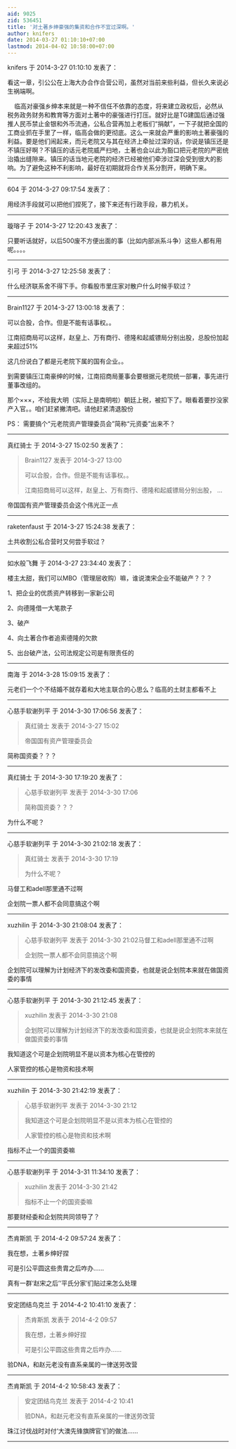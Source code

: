 ```yaml
---
aid: 9025
zid: 536451
title: '对土著乡绅豪强的集资和合作不宜过深啊。'
author: knifers
date: 2014-03-27 01:10:10+07:00
lastmod: 2014-04-02 10:58:00+07:00
---
```


knifers 于 2014-3-27 01:10:10 发表了：

看这一章，引公公在上海大办合作合营公司，虽然对当前来些利益，但长久来说必生祸端啊。

    临高对豪强乡绅本来就是一种不信任不依靠的态度，将来建立政权后，必然从税务政务财务和教育等方面对土著中的豪强进行打压。就好比是TG建国后通过强推人民币禁止金银和外币流通，公私合营再加上老板们“捐献”，一下子就把全国的工商业抓在手里了一样，临高会做的更彻底。这么一来就会严重的影响土著豪强的利益。要是他们闹起来，而元老院又与其在经济上牵扯过深的话，你说是镇压还是不镇压好啊？不镇压的话元老院威严扫地，土著也会以此为豁口把元老院的严密统治撬出缝隙来。镇压的话当地元老院的经济已经被他们牵涉过深会受到很大的影响。为了避免这种不利影响，最好在初期就将合作关系分割开，明确下来。

---------

604 于 2014-3-27 09:17:54 发表了：

用经济手段就可以把他们捏死了，接下来还有行政手段，暴力机关。

---------

璇瑢子 于 2014-3-27 12:20:43 发表了：

只要听话就好，以后500废不方便出面的事（比如内部派系斗争）这些人都有用呢。。。。

---------

引弓 于 2014-3-27 12:25:58 发表了：

什么经济联系舍不得下手。你看股市里庄家对散户什么时候手软过？

---------

Brain1127 于 2014-3-27 13:00:18 发表了：

可以合股，合作。但是不能有话事权。。

江南招商局可以这样，赵皇上、万有商行、德隆和起威镖局分别出股，总股份加起来超过51%

这几份说白了都是元老院下属的国有企业。。

到需要镇压江南豪绅的时候，江南招商局董事会要根据元老院统一部署，事先进行董事改组的。

那个×××，不给我大明（实际上是南明啦）朝廷上税，被扣下了。眼看着要抄没家产入官。。咱们赶紧撇清吧。请他赶紧清退股份

PS： 需要搞个“元老院资产管理委员会”简称“元资委”出来不？

---------

真红骑士 于 2014-3-27 15:02:50 发表了：

> Brain1127 发表于 2014-3-27 13:00
> 
> 可以合股，合作。但是不能有话事权。。
> 
> 江南招商局可以这样，赵皇上、万有商行、德隆和起威镖局分别出股， ...



帝国国有资产管理委员会这个伟光正一点

---------

raketenfaust 于 2014-3-27 15:24:38 发表了：

土共收割公私合营时又何尝手软过？

---------

如水般飞舞 于 2014-3-27 23:34:40 发表了：

楼主太甜，我们可以MBO（管理层收购）嘛，谁说澳宋企业不能破产？？？

1、把企业的优质资产转移到一家新公司

2、向德隆借一大笔款子

3、破产

4、向土著合作者追索德隆的欠款

5、出台破产法，公司法规定公司是有限责任的

---------

南海 于 2014-3-28 15:09:15 发表了：

元老们一个个不结婚不就存着和大地主联合的心思么？临高的土财主都看不上

---------

心慈手软谢列平 于 2014-3-30 17:06:56 发表了：

> 真红骑士 发表于 2014-3-27 15:02
> 
> 帝国国有资产管理委员会



简称国资委？？？

---------

真红骑士 于 2014-3-30 17:19:20 发表了：

> 心慈手软谢列平 发表于 2014-3-30 17:06
> 
> 简称国资委？？？



为什么不呢？

---------

心慈手软谢列平 于 2014-3-30 21:02:18 发表了：

> 真红骑士 发表于 2014-3-30 17:19
> 
> 为什么不呢？



马督工和adell那里通不过啊

企划院一票人都不会同意搞这个啊

---------

xuzhilin 于 2014-3-30 21:08:04 发表了：

> 心慈手软谢列平 发表于 2014-3-30 21:02马督工和adell那里通不过啊
> 
> 企划院一票人都不会同意搞这个啊



企划院可以理解为计划经济下的发改委和国资委，也就是说企划院本来就在做国资委的事情

---------

心慈手软谢列平 于 2014-3-30 21:12:45 发表了：

> xuzhilin 发表于 2014-3-30 21:08
> 
> 企划院可以理解为计划经济下的发改委和国资委，也就是说企划院本来就在做国资委的事情



我知道这个可是企划院明显不是以资本为核心在管控的

人家管控的核心是物资和技术啊

---------

xuzhilin 于 2014-3-30 21:42:19 发表了：

> 心慈手软谢列平 发表于 2014-3-30 21:12
> 
> 我知道这个可是企划院明显不是以资本为核心在管控的
> 
> 人家管控的核心是物资和技术啊



指标不止一个的国资委嘛

---------

心慈手软谢列平 于 2014-3-31 11:34:10 发表了：

> xuzhilin 发表于 2014-3-30 21:42
> 
> 指标不止一个的国资委嘛



那要财经委和企划院共同领导了？

---------

杰肯斯凯 于 2014-4-2 09:57:24 发表了：

我在想，土著乡绅好捏

可是引公平圆这些贵胄之后咋办……

真有一群‘赵宋之后’‘平氏分家’们贴过来怎么处理

---------

安定团结鸟克兰 于 2014-4-2 10:41:10 发表了：

> 杰肯斯凯 发表于 2014-4-2 09:57
> 
> 我在想，土著乡绅好捏
> 
> 可是引公平圆这些贵胄之后咋办……



验DNA，和赵元老没有直系亲属的一律送劳改营

---------

杰肯斯凯 于 2014-4-2 10:58:43 发表了：

> 安定团结鸟克兰 发表于 2014-4-2 10:41
> 
> 验DNA，和赵元老没有直系亲属的一律送劳改营



珠江讨伐战时对付‘大澳先锋旗牌官’们的做法……

---------

